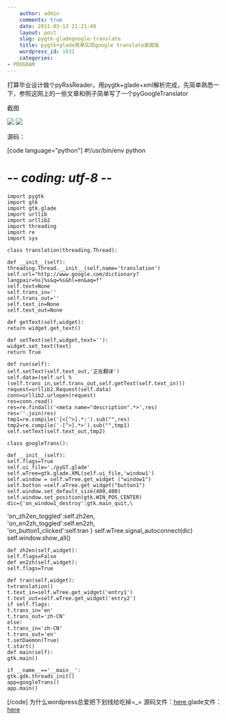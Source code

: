 ```yaml
---
    author: admin
    comments: true
    date: 2011-03-13 21:21:49
    layout: post
    slug: pygtk-gladegoogle-translate
    title: pygtk+glade简单实现google translate桌面版
    wordpress_id: 1631
    categories:
- PROGRAM
---
```


打算毕业设计做个pyRssReader，用pygtk+glade+xml解析完成，先简单熟悉一下，参照这网上的一些文章和例子简单写了一个pyGoogleTranslator

截图

![](http://i.imgur.com/dc6ZU.png) ![](http://i.imgur.com/iENcS.png)

源码：

[code language="python"]
#!/usr/bin/env python
# -*- coding: utf-8 -*-
    import pygtk
    import gtk
    import gtk.glade
    import urllib
    import urllib2
    import threading
    import re
    import sys

    class translation(threading.Thread):

    def __init__(self):
    threading.Thread.__init__(self,name='translation')
    self.url="http://www.google.com/dictionary?langpair=%s|%s&q=%s&hl=en&aq=f"
    self.text=None
    self.trans_in=''
    self.trans_out=''
    self.text_in=None
    self.text_out=None

    def getText(self,widget):
    return widget.get_text()

    def setText(self,widget,text=''):
    widget.set_text(text)
    return True

    def run(self):
    self.setText(self.text_out,'正在翻译')
    self.data=(self.url % (self.trans_in,self.trans_out,self.getText(self.text_in)))
    request=urllib2.Request(self.data)
    conn=urllib2.urlopen(request)
    res=conn.read()
    res=re.findall('<meta name="description".*>',res)
    res=''.join(res)
    tmp1=re.compile('[<[^>].*:').sub("",res)
    tmp2=re.compile('-[^>].*>').sub("",tmp1)
    self.setText(self.text_out,tmp2)

    class googleTrans():

    def __init__(self):
    self.flags=True
    self.ui_file='./pyGT.glade'
    self.wTree=gtk.glade.XML(self.ui_file,'window1')
    self.window = self.wTree.get_widget ("window1")
    self.button =self.wTree.get_widget("button1")
    self.window.set_default_size(400,400)
    self.window.set_position(gtk.WIN_POS_CENTER)
    dic={'on_window1_destroy':gtk.main_quit,\
'on_zh2en_toggled':self.zh2en,\
'on_en2zh_toggled':self.en2zh,\
'on_button1_clicked':self.tran
}
    self.wTree.signal_autoconnect(dic)
    self.window.show_all()

    def zh2en(self,widget):
    self.flags=False
    def en2zh(self,widget):
    self.flags=True

    def tran(self,widget):
    t=translation()
    t.text_in=self.wTree.get_widget('entry1')
    t.text_out=self.wTree.get_widget('entry2')
    if self.flags:
    t.trans_in='en'
    t.trans_out='zh-CN'
    else:
    t.trans_in='zh-CN'
    t.trans_out='en'
    t.setDaemon(True)
    t.start()
    def main(self):
    gtk.main()

    if __name__=='__main__':
    gtk.gdk.threads_init()
    app=googleTrans()
    app.main()
[/code]
为什么wordpress总爱把下划线给吃掉=_=
源码文件：[here](http://www.freetstar.com/uploads/pyGT.py),glade文件：[here](http://www.freetstar.com/uploads/pyGT.glade)

